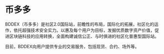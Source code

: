 # 

# 币多多

BDDEX（币多多）是社区2.0国际站，前瞻性的布局，国际化的拓展，社区化的运作，依托超强技术安全实力。以惠及每个用户为目标，发掘优质数字资产价值，促进区块链科技的应用转换，全面构建诚信公正、与时俱进的社区化普惠型国际站。

目前，BDDEX向用户提供专业的交易服务，包括现货、合约、场外等。

